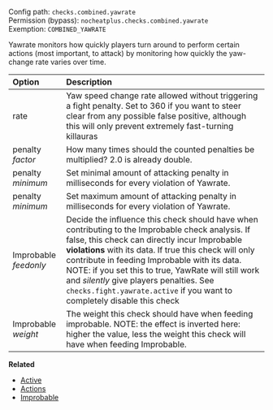 Config path: `checks.combined.yawrate`  
Permission (bypass): `nocheatplus.checks.combined.yawrate`  
Exemption: `COMBINED_YAWRATE`  

Yawrate monitors how quickly players turn around to perform certain actions (most important, to attack) by monitoring how quickly the yaw-change rate varies over time. 

| Option             | Description |
| :----------------- | :---------- |
| rate               | Yaw speed change rate allowed without triggering a fight penalty. Set to 360 if you want to steer clear from any possible false positive, although this will only prevent extremely fast-turning killauras |
| penalty _factor_   | How many times should the counted penalties be multiplied? 2.0 is already double. |
| penalty _minimum_  | Set minimal amount of attacking penalty in milliseconds for every violation of Yawrate. |
| penalty _minimum_  | Set maximum amount of attacking penalty in milliseconds for every violation of Yawrate. |
| Improbable _feedonly_ | Decide the influence this check should have when contributing to the Improbable check analysis. If false, this check can directly incur Improbable **violations** with its data. If true this check will only contribute in feeding Improbable with its data. NOTE: if you set this to true, YawRate will still work and *silently* give players penalties. See `checks.fight.yawrate.active` if you want to completely disable this check|
| Improbable _weight_ | The weight this check should have when feeding improbable. NOTE: the effect is inverted here: higher the value, less the weight this check will have when feeding Improbable.|

**Related**
* [Active](https://github.com/Updated-NoCheatPlus/Docs/blob/master/Settings/General.md#active)
* [Actions](https://github.com/Updated-NoCheatPlus/Docs/blob/master/Settings/General.md#actions)
* [Improbable](https://github.com/Updated-NoCheatPlus/Docs/blob/master/Settings/Checks/%5BCombined%5D-Improbable.md)
